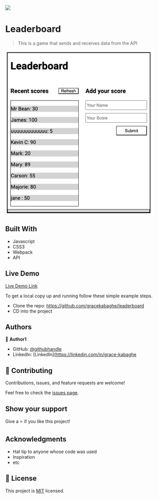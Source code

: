 ![](https://img.shields.io/badge/Microverse-blueviolet)

# Leaderboard

> This is a game that sends and receives data from the API

![screenshot](./leaderboard.png)

## Built With

- Javascript
- CSS3
- Webpack
- API

## Live Demo

[Live Demo Link](https://gracekabaghe.github.io/leaderboard/)


To get a local copy up and running follow these simple example steps.

- Clone the repo: https://github.com/gracekabaghe/leaderboard
- CD into the project



## Authors

👤 **Author1**

- GitHub: [@githubhandle](https://github.com/gracekabaghe)
- LinkedIn: [LinkedIn](https://linkedin.com/in/grace-kabaghe
## 🤝 Contributing

Contributions, issues, and feature requests are welcome!

Feel free to check the [issues page](../../issues/).

## Show your support

Give a ⭐️ if you like this project!

## Acknowledgments

- Hat tip to anyone whose code was used
- Inspiration
- etc

## 📝 License

This project is [MIT](./MIT.md) licensed.